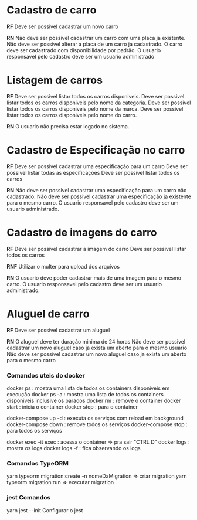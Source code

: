 # Cadastro de carro

**RF**
Deve ser possivel cadastrar um novo carro


**RN**
Não deve ser possivel cadastrar um carro com uma placa já existente.
Não deve ser possivel alterar a placa de um carro ja cadastrado.
O carro deve ser cadastrado com disponibilidade por padrão.
O usuario responsavel pelo cadastro deve ser um usuario administrado


# Listagem de carros

**RF**
Deve ser possivel listar todos os carros disponiveis.
Deve ser possivel listar todos os carros disponiveis pelo nome da categoria.
Deve ser possivel listar todos os carros disponiveis pelo nome da marca.
Deve ser possivel listar todos os carros disponiveis pelo nome do carro.


**RN**
O usuario não precisa estar logado no sistema.

# Cadastro de Especificação no carro

**RF**
Deve ser possivel cadastrar uma especificação para um carro
Deve ser possivel listar todas as especificações 
Deve ser possivel   listar todos os carros

**RN**
Não deve ser possivel cadastrar uma especificação para um carro não cadastrado.
Não deve ser possivel cadastrar uma especificação ja existente para o mesmo carro.
O usuario responsavel pelo cadastro deve ser um usuario administrado.

# Cadastro de imagens do carro

**RF**
Deve ser possivel cadastrar a imagem do carro
Deve ser possivel listar todos os carros   

**RNF**
Utilizar o multer para upload dos arquivos


**RN**
O usuario deve poder cadastrar mais de uma imagem para o mesmo carro.
O usuario responsavel pelo cadastro deve ser um usuario administrado.

# Aluguel de carro

**RF**
Deve ser possivel cadastrar um aluguel

**RN**
O aluguel deve ter duração minima de 24 horas
Não deve ser possivel cadastrar um novo aluguel caso ja exista um aberto para o mesmo usuario
Não deve ser possivel cadastrar um novo aluguel caso ja exista um aberto para o mesmo carro






### Comandos uteis do docker
docker ps : mostra uma lista de todos os containers disponiveis em execução
docker ps -a : mostra uma lista de todos os containers disponiveis inclusive os parados
docker rm <id do container> : remove o container
docker start <id do container> : inicia o container
docker stop <id do container> : para o container

docker-compose up -d : executa os serviços com reload em background
docker-compose down : remove todos os serviços
docker-compose stop : para todos os serviços

docker exec -it exec <nome do container> : acessa o container => pra sair "CTRL D"
docker logs <nome do container> : mostra os logs
docker logs <nome do container> -f : fica observando os logs


### Comandos TypeORM 
yarn typeorm migration:create -n nomeDaMigration            => criar migration
yarn typeorm migration:run                                  => executar migration


### jest Comandos
yarn jest --init  Configurar o jest